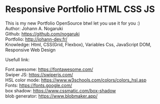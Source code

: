 # Responsive Portfolio HTML CSS JS
This is my new Portfolio OpenSource btwI let you use it for you :) <br/>
Author: Johann A. Nogaruki <br/>
Github: https://github.com/nogaruki <br/>
Portfolio: http://johann-dev.fr/ <br/>
Knowledge: Html, CSS(Grid, Flexbox), Variables Css, JavaScript DOM, Responsive Web Design <br/>

Usefull link: <br/>

Font awesome: https://fontawesome.com/ <br/>
Swiper JS: https://swiperjs.com/ <br/>
HSL color mode: https://www.w3schools.com/colors/colors_hsl.asp <br/>
Fonts: https://fonts.google.com/ <br/>
box shadow: https://www.cssmatic.com/box-shadow <br/>
 blob generator: https://www.blobmaker.app/ <br/>
